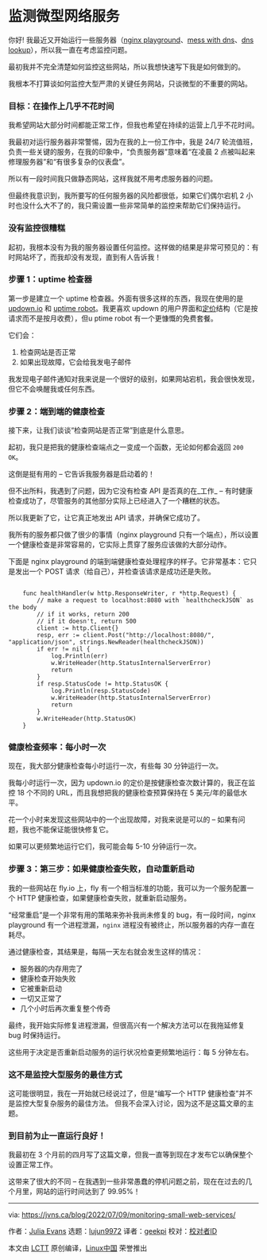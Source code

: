 [#]: subject: "Monitoring tiny web services"
[#]: via: "https://jvns.ca/blog/2022/07/09/monitoring-small-web-services/"
[#]: author: "Julia Evans https://jvns.ca/"
[#]: collector: "lujun9972"
[#]: translator: "geekpi"
[#]: reviewer: " "
[#]: publisher: " "
[#]: url: " "

监测微型网络服务
======

你好! 我最近又开始运行一些服务器（[nginx playground][1]、[mess with dns][2]、[dns lookup][3]），所以我一直在考虑监控问题。

最初我并不完全清楚如何监控这些网站，所以我想快速写下我是如何做到的。

我根本不打算谈如何监控大型严肃的关键任务网站，只谈微型的不重要的网站。

### 目标：在操作上几乎不花时间

我希望网站大部分时间都能正常工作，但我也希望在持续的运营上几乎不花时间。

我最初对运行服务器非常警惕，因为在我的上一份工作中，我是 24/7 轮流值班，负责一些关键的服务，在我的印象中，“负责服务器”意味着“在凌晨 2 点被叫起来修理服务器”和“有很多复杂的仪表盘”。

所以有一段时间我只做静态网站，这样我就不用考虑服务器的问题。

但最终我意识到，我所要写的任何服务器的风险都很低，如果它们偶尔宕机 2 小时也没什么大不了的，我只需设置一些非常简单的监控来帮助它们保持运行。

### 没有监控很糟糕

起初，我根本没有为我的服务器设置任何监控。这样做的结果是非常可预见的：有时网站坏了，而我却没有发现，直到有人告诉我！

### 步骤 1：uptime 检查器

第一步是建立一个 uptime 检查器。外面有很多这样的东西，我现在使用的是 [updown.io][4] 和 [uptime robot][5]。我更喜欢 updown 的用户界面和[定价][6]结构（它是按请求而不是按月收费），但u ptime robot 有一个更慷慨的免费套餐。

它们会：

  1. 检查网站是否正常
  2. 如果出现故障，它会给我发电子邮件



我发现电子邮件通知对我来说是一个很好的级别，如果网站宕机，我会很快发现，但它不会唤醒我或任何东西。

### 步骤 2：端到端的健康检查

接下来，让我们谈谈“检查网站是否正常”到底是什么意思。

起初，我只是把我的健康检查端点之一变成一个函数，无论如何都会返回 `200 OK`。

这倒是挺有用的 – 它告诉我服务器是启动着的！

但不出所料，我遇到了问题，因为它没有检查 API 是否真的在_工作_ – 有时健康检查成功了，尽管服务的其他部分实际上已经进入了一个糟糕的状态。

所以我更新了它，让它真正地发出 API 请求，并确保它成功了。

我所有的服务都只做了很少的事情（nginx playground 只有一个端点），所以设置一个健康检查是非常容易的，它实际上贯穿了服务应该做的大部分动作。

下面是 nginx playground 的端到端健康检查处理程序的样子。它非常基本：它只是发出一个 POST 请求（给自己），并检查该请求是成功还是失败。

```

    func healthHandler(w http.ResponseWriter, r *http.Request) {
        // make a request to localhost:8080 with `healthcheckJSON` as the body
        // if it works, return 200
        // if it doesn't, return 500
        client := http.Client{}
        resp, err := client.Post("http://localhost:8080/", "application/json", strings.NewReader(healthcheckJSON))
        if err != nil {
            log.Println(err)
            w.WriteHeader(http.StatusInternalServerError)
            return
        }
        if resp.StatusCode != http.StatusOK {
            log.Println(resp.StatusCode)
            w.WriteHeader(http.StatusInternalServerError)
            return
        }
        w.WriteHeader(http.StatusOK)
    }

```

### 健康检查频率：每小时一次

现在，我大部分健康检查每小时运行一次，有些每 30 分钟运行一次。

我每小时运行一次，因为 updown.io 的定价是按健康检查次数计算的，我正在监控 18 个不同的 URL，而且我想把我的健康检查预算保持在 5 美元/年的最低水平。

花一个小时来发现这些网站中的一个出现故障，对我来说是可以的 – 如果有问题，我也不能保证能很快修复它。

如果可以更频繁地运行它们，我可能会每 5-10 分钟运行一次。

### 步骤 3：第三步：如果健康检查失败，自动重新启动

我的一些网站在 fly.io 上，fly 有一个相当标准的功能，我可以为一个服务配置一个 HTTP 健康检查，如果健康检查失败，就重新启动服务。

“经常重启”是一个非常有用的策略来弥补我尚未修复的 bug，有一段时间，nginx playground 有一个进程泄漏，`nginx` 进程没有被终止，所以服务器的内存一直在耗尽。

通过健康检查，其结果是，每隔一天左右就会发生这样的情况：

  * 服务器的内存用完了
  * 健康检查开始失败
  * 它被重新启动
  * 一切又正常了
  * 几个小时后再次重复整个传奇



最终，我开始实际修复进程泄漏，但很高兴有一个解决方法可以在我拖延修复 bug 时保持运行。

这些用于决定是否重新启动服务的运行状况检查更频繁地运行：每 5 分钟左右。

### 这不是监控大型服务的最佳方式

这可能很明显，我在一开始就已经说过了，但是“编写一个 HTTP 健康检查”并不是监控大型复杂服务的最佳方法。 但我不会深入讨论，因为这不是这篇文章的主题。

### 到目前为止一直运行良好！

我最初在 3 个月前的四月写了这篇文章，但我一直等到现在才发布它以确保整个设置正常工作。

这带来了很大的不同 – 在我遇到一些非常愚蠢的停机问题之前，现在在过去的几个月里，网站的运行时间达到了 99.95%！

--------------------------------------------------------------------------------

via: https://jvns.ca/blog/2022/07/09/monitoring-small-web-services/

作者：[Julia Evans][a]
选题：[lujun9972][b]
译者：[geekpi](https://github.com/geekpi)
校对：[校对者ID](https://github.com/校对者ID)

本文由 [LCTT](https://github.com/LCTT/TranslateProject) 原创编译，[Linux中国](https://linux.cn/) 荣誉推出

[a]: https://jvns.ca/
[b]: https://github.com/lujun9972
[1]: https://nginx-playground.wizardzines.com
[2]: https://messwithdns.net
[3]: https://dns-lookup.jvns.ca
[4]: https://updown.io/
[5]: https://uptimerobot.com/
[6]: https://updown.io/#pricing
